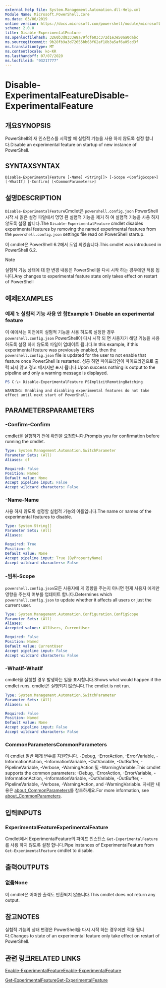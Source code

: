```yaml
---
external help file: System.Management.Automation.dll-Help.xml
Module Name: Microsoft.PowerShell.Core
ms.date: 03/06/2019
online version: https://docs.microsoft.com/powershell/module/microsoft.powershell.core/disable-experimentalfeature?view=powershell-7.1&WT.mc_id=ps-gethelp
schema: 2.0.0
title: Disable-ExperimentalFeature
ms.openlocfilehash: 3260b3d8333e8a79fdf603c372d1e3e50aa0dabc
ms.sourcegitcommit: 9b28fb9a3d72655bb63f62af18b3a5af6a05cd3f
ms.translationtype: MT
ms.contentlocale: ko-KR
ms.lasthandoff: 07/07/2020
ms.locfileid: "93217777"
---
```

# <span data-ttu-id="1a527-102">Disable-ExperimentalFeature</span><span class="sxs-lookup"><span data-stu-id="1a527-102">Disable-ExperimentalFeature</span></span>

## <span data-ttu-id="1a527-103">개요</span><span class="sxs-lookup"><span data-stu-id="1a527-103">SYNOPSIS</span></span>
<span data-ttu-id="1a527-104">PowerShell의 새 인스턴스를 시작할 때 실험적 기능을 사용 하지 않도록 설정 합니다.</span><span class="sxs-lookup"><span data-stu-id="1a527-104">Disable an experimental feature on startup of new instance of PowerShell.</span></span>

## <span data-ttu-id="1a527-105">SYNTAX</span><span class="sxs-lookup"><span data-stu-id="1a527-105">SYNTAX</span></span>

```
Disable-ExperimentalFeature [-Name] <String[]> [-Scope <ConfigScope>] [-WhatIf] [-Confirm] [<CommonParameters>]
```

## <span data-ttu-id="1a527-106">설명</span><span class="sxs-lookup"><span data-stu-id="1a527-106">DESCRIPTION</span></span>

<span data-ttu-id="1a527-107">`Disable-ExperimentalFeature`Cmdlet은 `powershell.config.json` PowerShell 시작 시 읽은 설정 파일에서 명명 된 실험적 기능을 제거 하 여 실험적 기능을 사용 하지 않도록 설정 합니다.</span><span class="sxs-lookup"><span data-stu-id="1a527-107">The `Disable-ExperimentalFeature` cmdlet disables experimental features by removing the named experimental features from the `powershell.config.json` settings file read on PowerShell startup.</span></span>

<span data-ttu-id="1a527-108">이 cmdlet은 PowerShell 6.2에서 도입 되었습니다.</span><span class="sxs-lookup"><span data-stu-id="1a527-108">This cmdlet was introduced in PowerShell 6.2.</span></span>

> [!NOTE]
> <span data-ttu-id="1a527-109">실험적 기능 상태에 대 한 변경 내용은 PowerShell을 다시 시작 하는 경우에만 적용 됩니다.</span><span class="sxs-lookup"><span data-stu-id="1a527-109">Any changes to experimental feature state only takes effect on restart of PowerShell</span></span>

## <span data-ttu-id="1a527-110">예제</span><span class="sxs-lookup"><span data-stu-id="1a527-110">EXAMPLES</span></span>

### <span data-ttu-id="1a527-111">예제 1: 실험적 기능 사용 안 함</span><span class="sxs-lookup"><span data-stu-id="1a527-111">Example 1: Disable an experimental feature</span></span>

<span data-ttu-id="1a527-112">이 예에서는 이전에이 실험적 기능을 사용 하도록 설정한 경우 `powershell.config.json` PowerShell이 다시 시작 되 면 사용자가 해당 기능을 사용 하도록 설정 하지 않도록 파일이 업데이트 됩니다.</span><span class="sxs-lookup"><span data-stu-id="1a527-112">In this example, if this experimental feature was previously enabled, then the `powershell.config.json` file is updated for the user to not enable that feature once PowerShell is restarted.</span></span>
<span data-ttu-id="1a527-113">성공 하면 파이프라인이 파이프라인으로 출력 되지 않고 경고 메시지만 표시 됩니다.</span><span class="sxs-lookup"><span data-stu-id="1a527-113">Upon success nothing is output to the pipeline and only a warning message is displayed.</span></span>

```powershell
PS C:\> Disable-ExperimentalFeature PSImplicitRemotingBatching
```

```Output
WARNING: Enabling and disabling experimental features do not take effect until next start of PowerShell.
```

## <span data-ttu-id="1a527-114">PARAMETERS</span><span class="sxs-lookup"><span data-stu-id="1a527-114">PARAMETERS</span></span>

### <span data-ttu-id="1a527-115">-Confirm</span><span class="sxs-lookup"><span data-stu-id="1a527-115">-Confirm</span></span>

<span data-ttu-id="1a527-116">cmdlet을 실행하기 전에 확인을 요청합니다.</span><span class="sxs-lookup"><span data-stu-id="1a527-116">Prompts you for confirmation before running the cmdlet.</span></span>

```yaml
Type: System.Management.Automation.SwitchParameter
Parameter Sets: (All)
Aliases: cf

Required: False
Position: Named
Default value: None
Accept pipeline input: False
Accept wildcard characters: False
```

### <span data-ttu-id="1a527-117">-Name</span><span class="sxs-lookup"><span data-stu-id="1a527-117">-Name</span></span>

<span data-ttu-id="1a527-118">사용 하지 않도록 설정할 실험적 기능의 이름입니다.</span><span class="sxs-lookup"><span data-stu-id="1a527-118">The name or names of the experimental features to disable.</span></span>

```yaml
Type: System.String[]
Parameter Sets: (All)
Aliases:

Required: True
Position: 0
Default value: None
Accept pipeline input: True (ByPropertyName)
Accept wildcard characters: False
```

### <span data-ttu-id="1a527-119">-범위</span><span class="sxs-lookup"><span data-stu-id="1a527-119">-Scope</span></span>

<span data-ttu-id="1a527-120">`powershell.config.json`모든 사용자에 게 영향을 주는지 아니면 현재 사용자 에게만 영향을 주는지 여부를 업데이트 합니다.</span><span class="sxs-lookup"><span data-stu-id="1a527-120">Determines which `powershell.config.json` to update whether it affects all users or just the current user.</span></span>

```yaml
Type: System.Management.Automation.Configuration.ConfigScope
Parameter Sets: (All)
Aliases:
Accepted values: AllUsers, CurrentUser

Required: False
Position: Named
Default value: CurrentUser
Accept pipeline input: False
Accept wildcard characters: False
```

### <span data-ttu-id="1a527-121">-WhatIf</span><span class="sxs-lookup"><span data-stu-id="1a527-121">-WhatIf</span></span>

<span data-ttu-id="1a527-122">cmdlet을 실행할 경우 발생하는 일을 표시합니다.</span><span class="sxs-lookup"><span data-stu-id="1a527-122">Shows what would happen if the cmdlet runs.</span></span>
<span data-ttu-id="1a527-123">cmdlet은 실행되지 않습니다.</span><span class="sxs-lookup"><span data-stu-id="1a527-123">The cmdlet is not run.</span></span>

```yaml
Type: System.Management.Automation.SwitchParameter
Parameter Sets: (All)
Aliases: wi

Required: False
Position: Named
Default value: None
Accept pipeline input: False
Accept wildcard characters: False
```

### <span data-ttu-id="1a527-124">CommonParameters</span><span class="sxs-lookup"><span data-stu-id="1a527-124">CommonParameters</span></span>

<span data-ttu-id="1a527-125">이 cmdlet 일반 매개 변수를 지원합니다. -Debug, -ErrorAction, -ErrorVariable, -InformationAction, -InformationVariable, -OutVariable, -OutBuffer, -PipelineVariable, -Verbose, -WarningAction 및 -WarningVariable.</span><span class="sxs-lookup"><span data-stu-id="1a527-125">This cmdlet supports the common parameters: -Debug, -ErrorAction, -ErrorVariable, -InformationAction, -InformationVariable, -OutVariable, -OutBuffer, -PipelineVariable, -Verbose, -WarningAction, and -WarningVariable.</span></span> <span data-ttu-id="1a527-126">자세한 내용은 [about_CommonParameters](http://go.microsoft.com/fwlink/?LinkID=113216)를 참조하세요.</span><span class="sxs-lookup"><span data-stu-id="1a527-126">For more information, see [about_CommonParameters](http://go.microsoft.com/fwlink/?LinkID=113216).</span></span>

## <span data-ttu-id="1a527-127">입력</span><span class="sxs-lookup"><span data-stu-id="1a527-127">INPUTS</span></span>

### <span data-ttu-id="1a527-128">ExperimentalFeature</span><span class="sxs-lookup"><span data-stu-id="1a527-128">ExperimentalFeature</span></span>

<span data-ttu-id="1a527-129">Cmdlet에서 ExperimentalFeature의 파이프 인스턴스 `Get-ExperimentalFeature` 를 사용 하지 않도록 설정 합니다.</span><span class="sxs-lookup"><span data-stu-id="1a527-129">Pipe instances of ExperimentalFeature from `Get-ExperimentalFeature` cmdlet to disable.</span></span>

## <span data-ttu-id="1a527-130">출력</span><span class="sxs-lookup"><span data-stu-id="1a527-130">OUTPUTS</span></span>

### <span data-ttu-id="1a527-131">없음</span><span class="sxs-lookup"><span data-stu-id="1a527-131">None</span></span>

<span data-ttu-id="1a527-132">이 cmdlet은 어떠한 출력도 반환되지 않습니다.</span><span class="sxs-lookup"><span data-stu-id="1a527-132">This cmdlet does not return any output.</span></span>

## <span data-ttu-id="1a527-133">참고</span><span class="sxs-lookup"><span data-stu-id="1a527-133">NOTES</span></span>

<span data-ttu-id="1a527-134">실험적 기능의 상태 변경은 PowerShell을 다시 시작 하는 경우에만 적용 됩니다.</span><span class="sxs-lookup"><span data-stu-id="1a527-134">Changes to state of an experimental feature only take effect on restart of PowerShell.</span></span>

## <span data-ttu-id="1a527-135">관련 링크</span><span class="sxs-lookup"><span data-stu-id="1a527-135">RELATED LINKS</span></span>

[<span data-ttu-id="1a527-136">Enable-ExperimentalFeature</span><span class="sxs-lookup"><span data-stu-id="1a527-136">Enable-ExperimentalFeature</span></span>](Enable-ExperimentalFeature.md)

[<span data-ttu-id="1a527-137">Get-ExperimentalFeature</span><span class="sxs-lookup"><span data-stu-id="1a527-137">Get-ExperimentalFeature</span></span>](Get-ExperimentalFeature.md)


